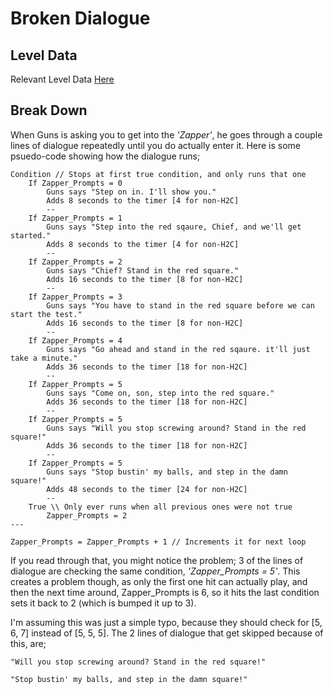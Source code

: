 # Broken Dialogue
## Level Data
Relevant Level Data [Here](BrokenDialogueData.md)
## Break Down
When Guns is asking you to get into the _'Zapper'_, he goes through a couple lines of dialogue repeatedly until you do actually enter it. Here is some psuedo-code showing how the dialogue runs;
```
Condition // Stops at first true condition, and only runs that one
	If Zapper_Prompts = 0
		Guns says "Step on in. I'll show you."			
		Adds 8 seconds to the timer [4 for non-H2C] 
		--
	If Zapper_Prompts = 1
		Guns says "Step into the red sqaure, Chief, and we'll get started."	
		Adds 8 seconds to the timer [4 for non-H2C] 
		--
	If Zapper_Prompts = 2
		Guns says "Chief? Stand in the red square."	
		Adds 16 seconds to the timer [8 for non-H2C] 
		--
	If Zapper_Prompts = 3
		Guns says "You have to stand in the red square before we can start the test."	
		Adds 16 seconds to the timer [8 for non-H2C] 
		--
	If Zapper_Prompts = 4
		Guns says "Go ahead and stand in the red sqaure. it'll just take a minute."	
		Adds 36 seconds to the timer [18 for non-H2C] 
		--
	If Zapper_Prompts = 5
		Guns says "Come on, son, step into the red square."
		Adds 36 seconds to the timer [18 for non-H2C] 
		--
	If Zapper_Prompts = 5
		Guns says "Will you stop screwing around? Stand in the red square!"
		Adds 36 seconds to the timer [18 for non-H2C] 
		--
	If Zapper_Prompts = 5
		Guns says "Stop bustin' my balls, and step in the damn square!"
		Adds 48 seconds to the timer [24 for non-H2C]
		--
	True \\ Only ever runs when all previous ones were not true
		Zapper_Prompts = 2
---
		
Zapper_Prompts = Zapper_Prompts + 1 // Increments it for next loop
```
If you read through that, you might notice the problem; 3 of the lines of dialogue are checking the same condition, *'Zapper_Prompts = 5'*. This creates a problem though, as only the first one hit can actually play, and then the next time around, Zapper_Prompts is 6, so it hits the last condition sets it back to 2 (which is bumped it up to 3).

I'm assuming this was just a simple typo, because they should check for [5, 6, 7] instead of [5, 5, 5]. The 2 lines of dialogue that get skipped because of this, are;

`"Will you stop screwing around? Stand in the red square!"`

`"Stop bustin' my balls, and step in the damn square!"`